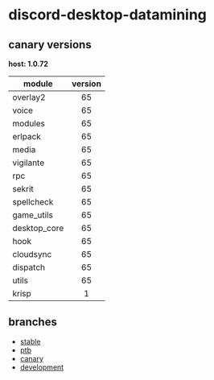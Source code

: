 # discord-desktop-datamining

## canary versions

**host: 1.0.72**

| module | version |
| ------ | :-----: |
| overlay2 | 65 |
| voice | 65 |
| modules | 65 |
| erlpack | 65 |
| media | 65 |
| vigilante | 65 |
| rpc | 65 |
| sekrit | 65 |
| spellcheck | 65 |
| game_utils | 65 |
| desktop_core | 65 |
| hook | 65 |
| cloudsync | 65 |
| dispatch | 65 |
| utils | 65 |
| krisp | 1 |

## branches

- [stable](https://github.com/OpenAsar/discord-desktop-datamining/tree/stable)
- [ptb](https://github.com/OpenAsar/discord-desktop-datamining/tree/ptb)
- [canary](https://github.com/OpenAsar/discord-desktop-datamining/tree/canary)
- [development](https://github.com/OpenAsar/discord-desktop-datamining/tree/development)